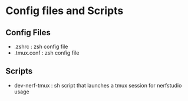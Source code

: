 # Config files and Scripts

## Config Files
* .zshrc : zsh config file
* .tmux.conf : zsh config file


## Scripts
* dev-nerf-tmux : sh script that launches a tmux session for nerfstudio usage

